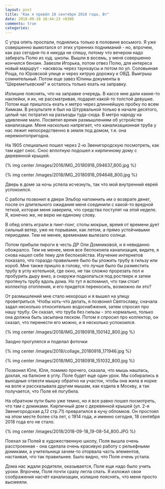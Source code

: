 ```yaml
---
layout: post
title: "Как я провёл 18 сентября 2018 года, Вт"
date: 2018-09-18 16:44:23 +0300
comments: true
categories: 
---
```

С утра опять проспали, поднялись только в половине восьмого. Я уже совершенно вымотался от этих утренних подниманий - но, впрочем, как раз сегодня-то я никуда не спешу, потому что вечером надо забирать Полю из худ. школы. Вышли в восемь, у меня совершенно кончился бензин. Завезли Игорька, потом отвез Полю, для интереса новый маршрут - насквозь через таунхаусы и потом по ул. Соловьиная Роща, по Юровской улице и через хитрую дорожку к ОВД. Выигрыш сомнительный. Потом еще завез Юлины документы в "Шереметьевский" и осталось только ехать на заправку.

Излишне пояснять, что на заправке очередь. В кассе мне дали какие-то наклейки, я их, не рассматривая, подарил какой-то толстой девушке. Потом еще пришлось ехать к метро через длиннейшую пробку по всем Химкам. В результате я был на Штурвальной только в начале десятого, целый час потратил на разъезды туда-сюда. В метро народу на удивление мало. Посвятил время размышлениям об устройстве канализации. Меня насколько напрягает, что канализационная труба у нас лежит непосредственно в земле под домом, т.е. она неремонтопригодна.

На 1905 специально пошел через 2-ю Звенигородскую посмотреть, как там идет снос. Снос вплотную подошел к кирпичному дому с деревянной крышей.

{% img center /images/2018/IMG_20180918_094637_800.jpg %}

{% img center /images/2018/IMG_20180918_094648_800.jpg %}

Дверь в доме за ночь успела исчезнуть, так что мой внутренний еврей успокоился.

С работы позвонил в двери Эльбор напомнить им о возврате денег, после оч длительного ожидания меня соединили с какой-то вредной теткой, которая меня заверила, что средства поступят на этой неделе. Я, конечно же, не верю ни единому слову.

В обед опять играли в пинг-понг, столы мокрые, время от времени дует сильный ветер, уже не порывами, как летом, а прямо устойчивыми периодами. Тем не менее, временами вылезало солнце.

Потом прибыли пироги в честь ДР Оли Домниковой, и я невиданно обожралсо. Тем не менее, меня все беспокоила канализация, видите, я снова нашел себе тему для беспокойства. Изучение интернетов показало, что гораздо правильнее было бы уложить трубу в гильзу или короб. Мне также пришло в голову, что лучше было бы разместить трубу в углу котельной, где окно, не так сложно прорезать пол и пробурить дыру вниз, а снаружи подкопаться под ростверк и затем протянуть трубу вдоль дома. Но тут я вспомнил, что там стоит коллектор отопления, и его придется переносить, возможно ли это?

От размышлений мне стало нехорошо и я вышел на улицу проветриться. Чтобы хоть-что делать, я позвонил Святославу, сначала задал несколько относительно водоснабжения, затем спросил про нашу трубу. Он сказал, что труба без гильзы - это нормально, только она должна быть засыпана песком. Потом я спросил про коллектор, он сказал, что перенести его можно, и я несколько успокоился.

{% img center /images/2018/IMG_20180918_150142_800.jpg %}

Заодно прогулялся и поделал фоточки

{% img center /images/2018/collage_20180918_171946.jpg %}

{% img center /images/2018/IMG_20180918_151032_800.jpg %}

Позвонил Юле, Юля, помимо прочего, сказала, что мышь нашлась, дохлая, на балконе в углу. Поле будет еще один урок. Мы собирались в выходные отвезти мышку обратно на участок, чтобы она жила в норке на воле и рассказывала другим мышам, как ездила в Москву, а так получается, что Поля её погубила.

На обратном пути было уже темно, но я все равно пошел посмотреть, что там с домиками. Кирпичный дом с деревянной крышей (ул. 2-я Звенигородская д.12 стр.71) превратился в кучу обломков. Он простоял на этом месте более ста лет, с 1914 года, и именно сегодня, 18 сентября 2018 года его не стало.

{% img center /images/2018/2018-09-18_19-08-54_800.JPG %}

Поехал за Полей в художественную школу, Поля вышла очень расстроенная - она сделала очень красивую работу с рельефными домиками, а учительница зачем-то оторвала часть элементов, настаивая, что так правильнее. Было видно, что Поля очень устала.

Дома нас ждали родители, оказывается, Поле еще надо было учить уроки. Впрочем, Поля почти сразу легла спать. Я изложил свои соображения насчёт канализации, излишне пояснять, что меня просто высмеяли. 